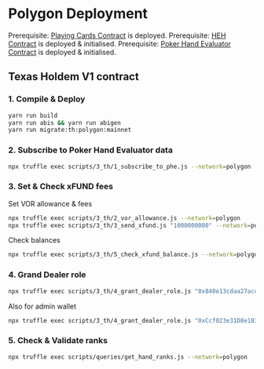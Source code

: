 # Polygon Deployment

Prerequisite: [Playing Cards Contract](./1.playing_cards.md) is deployed.
Prerequisite: [HEH Contract](./2.heh.md) is deployed & initialised.
Prerequisite: [Poker Hand Evaluator Contract](./3.poker_hand_evaluator.md) is deployed & initialised.

## Texas Holdem V1 contract

### 1. Compile & Deploy

```bash
yarn run build
yarn run abis && yarn run abigen
yarn run migrate:th:polygon:mainnet
```

### 2. Subscribe to Poker Hand Evaluator data

```bash
npx truffle exec scripts/3_th/1_subscribe_to_phe.js --network=polygon
```

### 3. Set & Check xFUND fees

Set VOR allowance & fees

```bash
npx truffle exec scripts/3_th/2_vor_allowance.js --network=polygon
npx truffle exec scripts/3_th/3_send_xfund.js "1000000000" --network=polygon
```

Check balances

```bash
npx truffle exec scripts/3_th/5_check_xfund_balance.js --network=polygon
```

### 4. Grand Dealer role

```bash
npx truffle exec scripts/3_th/4_grant_dealer_role.js "0x840e13cdaa27acdebb7a756f431ec06f7ee7eb0a" --network=polygon
```

Also for admin wallet

```bash
npx truffle exec scripts/3_th/4_grant_dealer_role.js "0xCcf023e31D8e18327Cf593A821CA6a833CFF9F16" --network=polygon
```

### 5. Check & Validate ranks

```bash
npx truffle exec scripts/queries/get_hand_ranks.js --network=polygon
```
